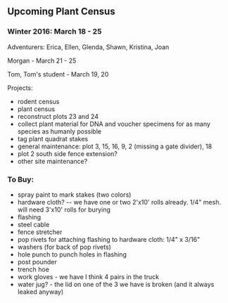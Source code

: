 ## Upcoming Plant Census
 
### Winter 2016: March 18 - 25

Adventurers: Erica, Ellen, Glenda, Shawn, Kristina, Joan

Morgan - March 21 - 25

Tom, Tom's student - March 19, 20

Projects:
* rodent census
* plant census
* reconstruct plots 23 and 24  
* collect plant material for DNA and voucher specimens for as many species as humanly possible
* tag plant quadrat stakes
* general maintenance: plot 3, 15, 16, 9, 2 (missing a gate divider), 18
* plot 2 south side fence extension?
* other site maintenance?

### To Buy: 
* spray paint to mark stakes (two colors)
* hardware cloth?  -- we have one or two 2'x10' rolls already. 1/4" mesh. will need 3'x10' rolls for burying 
* flashing
* steel cable
* fence stretcher
* pop rivets for attaching flashing to hardware cloth: 1/4" x 3/16"
* washers (for back of pop rivets)
* hole punch to punch holes in flashing
* post pounder
* trench hoe
* work gloves - we have I think 4 pairs in the truck
* water jug? - the lid on one of the 3 we have is broken (and it always leaked anyway)


 